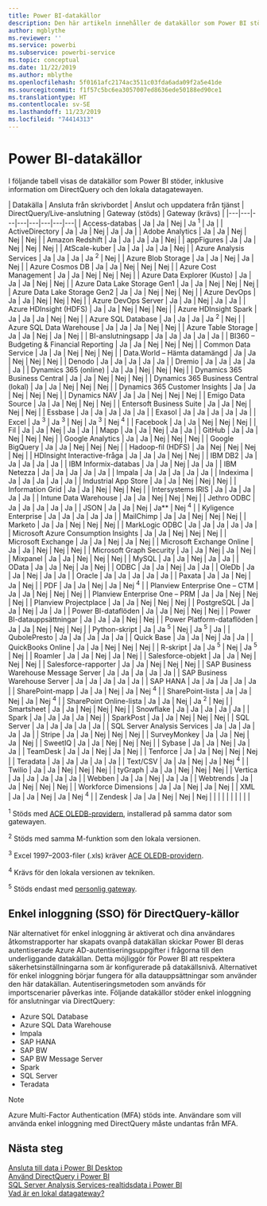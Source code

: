 ```yaml
---
title: Power BI-datakällor
description: Den här artikeln innehåller de datakällor som Power BI stöder, inklusive information om DirectQuery och den lokala datagatewayen.
author: mgblythe
ms.reviewer: ''
ms.service: powerbi
ms.subservice: powerbi-service
ms.topic: conceptual
ms.date: 11/22/2019
ms.author: mblythe
ms.openlocfilehash: 5f0161afc2174ac3511c03fda6ada09f2a5e41de
ms.sourcegitcommit: f1f57c5bc6ea3057007ed8636ede50188ed90ce1
ms.translationtype: HT
ms.contentlocale: sv-SE
ms.lasthandoff: 11/23/2019
ms.locfileid: "74414313"
---
```

# <a name="power-bi-data-sources"></a>Power BI-datakällor

I följande tabell visas de datakällor som Power BI stöder, inklusive information om DirectQuery och den lokala datagatewayen.

| Datakälla | Ansluta från skrivbordet | Anslut och uppdatera från tjänst | DirectQuery/Live-anslutning | Gateway (stöds) | Gateway (krävs) |
|---|---|---|---|---|---|---|---|
| Access-databas | Ja | Ja | Nej | Ja <sup>1</sup> | Ja |
| ActiveDirectory | Ja | Ja | Nej | Ja | Ja |
| Adobe Analytics | Ja | Ja | Nej | Nej | Nej |
| Amazon Redshift | Ja | Ja | Ja | Ja | Nej |
| appFigures | Ja | Ja | Nej | Nej | Nej |
| AtScale-kuber | Ja | Ja | Ja | Ja | Nej |
| Azure Analysis Services | Ja | Ja | Ja | Ja <sup>2</sup> | Nej |
| Azure Blob Storage | Ja | Ja | Nej | Ja | Nej |
| Azure Cosmos DB | Ja | Ja | Nej | Nej | Nej |
| Azure Cost Management | Ja | Ja | Nej | Nej | Nej |
| Azure Data Explorer (Kusto) | Ja | Ja | Ja | Nej | Nej |
| Azure Data Lake Storage Gen1 | Ja | Ja | Nej | Nej | Nej |
| Azure Data Lake Storage Gen2 | Ja | Ja | Nej | Nej | Nej |
| Azure DevOps | Ja | Ja | Nej | Nej | Nej |
| Azure DevOps Server | Ja | Ja | Nej | Ja | Ja |
| Azure HDInsight (HDFS) | Ja | Ja | Nej | Nej | Nej |
| Azure HDInsight Spark | Ja | Ja | Ja | Nej | Nej |
| Azure SQL Database | Ja | Ja | Ja | Ja <sup>2</sup> | Nej |
| Azure SQL Data Warehouse | Ja | Ja | Ja | Nej | Nej |
| Azure Table Storage | Ja | Ja | Nej | Ja | Nej |
| BI-anslutningsapp | Ja | Ja | Ja | Ja | Ja |
| BI360 – Budgeting & Financial Reporting | Ja | Ja | Nej | Nej | Nej |
| Common Data Service | Ja | Ja | Nej | Nej | Nej |
| Data.World – Hämta datamängd | Ja | Ja | Nej | Nej | Nej |
| Denodo | Ja | Ja | Ja | Ja | Ja |
| Dremio | Ja | Ja | Ja | Ja | Ja |
| Dynamics 365 (online) | Ja | Ja | Nej | Nej | Nej |
| Dynamics 365 Business Central | Ja | Ja | Nej | Nej | Nej |
| Dynamics 365 Business Central (lokal) | Ja | Ja | Nej | Nej | Nej |
| Dynamics 365 Customer Insights | Ja | Ja | Nej | Nej | Nej |
| Dynamics NAV | Ja | Ja | Nej | Nej | Nej |
| Emigo Data Source | Ja | Ja | Nej | Nej | Nej |
| Entersoft Business Suite | Ja | Ja | Nej | Nej | Nej |
| Essbase | Ja | Ja | Ja | Ja | Ja |
| Exasol | Ja | Ja | Ja | Ja | Ja |
| Excel | Ja <sup>3</sup> | Ja <sup>3</sup> | Nej | Ja <sup>3</sup> | Nej <sup>4</sup> |
| Facebook | Ja | Ja | Nej | Nej | Nej |
| Fil | Ja | Ja | Nej | Ja | Ja |
| Mapp | Ja | Ja | Nej | Ja | Ja |
| GitHub | Ja | Ja | Nej | Nej | Nej |
| Google Analytics | Ja | Ja | Nej | Nej | Nej |
| Google BigQuery | Ja | Ja | Nej | Nej | Nej |
| Hadoop-fil (HDFS) | Ja | Nej | Nej | Nej | Nej |
| HDInsight Interactive-fråga | Ja | Ja | Ja | Nej | Nej |
| IBM DB2 | Ja | Ja | Ja | Ja | Ja |
| IBM Informix-databas | Ja | Ja | Nej | Ja | Ja |
| IBM Netezza | Ja | Ja | Ja | Ja | Ja |
| Impala | Ja | Ja | Ja | Ja | Ja |
| Indexima | Ja | Ja | Ja | Ja | Ja |
| Industrial App Store | Ja | Ja | Nej | Nej | Nej |
| Information Grid | Ja | Ja | Nej | Nej | Nej |
| Intersystems IRIS | Ja | Ja | Ja | Ja | Ja |
| Intune Data Warehouse | Ja | Ja | Nej | Nej | Nej |
| Jethro ODBC | Ja | Ja | Ja | Ja | Ja |
| JSON | Ja | Ja | Nej | Ja** | Nej <sup>4</sup> |
| Kyligence Enterprise | Ja | Ja | Ja | Ja | Ja |
| MailChimp | Ja | Ja | Nej | Nej | Nej |
| Marketo | Ja | Ja | Nej | Nej | Nej |
| MarkLogic ODBC | Ja | Ja | Ja | Ja | Ja |
| Microsoft Azure Consumption Insights | Ja | Ja | Nej | Nej | Nej |
| Microsoft Exchange | Ja | Ja | Nej | Ja | Nej |
| Microsoft Exchange Online | Ja | Ja | Nej | Nej | Nej |
| Microsoft Graph Security | Ja | Ja | Nej | Ja | Nej |
| Mixpanel | Ja | Ja | Nej | Nej | Nej |
| MySQL | Ja | Ja | Nej | Ja | Ja |
| OData | Ja | Ja | Nej | Ja | Nej |
| ODBC | Ja | Ja | Nej | Ja | Ja |
| OleDb | Ja | Ja | Nej | Ja | Ja |
| Oracle | Ja | Ja | Ja | Ja | Ja |
| Paxata | Ja | Ja | Nej | Ja | Nej |
| PDF | Ja | Ja | Nej | Ja | Nej <sup>4</sup> |
| Planview Enterprise One – CTM | Ja | Ja | Nej | Nej | Nej |
| Planview Enterprise One – PRM | Ja | Ja | Nej | Nej | Nej |
| Planview Projectplace | Ja | Ja | Nej | Nej | Nej |
| PostgreSQL | Ja | Ja | Nej | Ja | Ja |
| Power BI-dataflöden | Ja | Ja | Nej | Nej | Nej |
| Power BI-datauppsättningar | Ja | Ja | Ja | Nej | Nej |
| Power Platform-dataflöden | Ja | Ja | Nej | Nej | Nej |
| Python-skript | Ja | Ja <sup>5</sup> | Nej | Ja <sup>5</sup> | Ja |
| QubolePresto | Ja | Ja | Ja | Ja | Ja |
| Quick Base | Ja | Ja | Nej | Ja | Ja |
| QuickBooks Online | Ja | Ja | Nej | Nej | Nej |
| R-skript | Ja | Ja <sup>5</sup> | Nej | Ja <sup>5</sup> | Nej |
| Roamler | Ja | Ja | Nej | Ja | Nej |
| Salesforce-objekt | Ja | Ja | Nej | Nej | Nej |
| Salesforce-rapporter | Ja | Ja | Nej | Nej | Nej |
| SAP Business Warehouse Message Server | Ja | Ja | Ja | Ja | Ja |
| SAP Business Warehouse Server | Ja | Ja | Ja | Ja | Ja |
| SAP HANA | Ja | Ja | Ja | Ja | Ja |
| SharePoint-mapp | Ja | Ja | Nej | Ja | Nej <sup>4</sup> |
| SharePoint-lista | Ja | Ja | Nej | Ja | Nej <sup>4</sup> |
| SharePoint Online-lista | Ja | Ja | Nej | Ja <sup>2</sup> | Nej |
| Smartsheet | Ja | Ja | Nej | Nej | Nej |
| Snowflake | Ja | Ja | Ja | Ja | Ja |
| Spark | Ja | Ja | Ja | Ja | Nej |
| SparkPost | Ja | Ja | Nej | Nej | Nej |
| SQL Server | Ja | Ja | Ja | Ja | Ja |
| SQL Server Analysis Services | Ja | Ja | Ja | Ja | Ja |
| Stripe | Ja | Ja | Nej | Nej | Nej |
| SurveyMonkey | Ja | Ja | Nej | Ja | Nej |
| SweetIQ | Ja | Ja | Nej | Nej | Nej |
| Sybase | Ja | Ja | Nej | Ja | Ja |
| TeamDesk | Ja | Ja | Nej | Ja | Nej |
| Tenforce | Ja | Ja | Nej | Nej | Nej |
| Teradata | Ja | Ja | Ja | Ja | Ja |
| Text/CSV | Ja | Ja | Nej | Ja | Nej <sup>4</sup> |
| Twilio | Ja | Ja | Nej | Nej | Nej |
| tyGraph | Ja | Ja | Nej | Nej | Nej |
| Vertica | Ja | Ja | Ja | Ja | Ja |
| Webben | Ja | Ja | Nej | Ja | Ja |
| Webtrends | Ja | Ja | Nej | Nej | Nej |
| Workforce Dimensions | Ja | Ja | Nej | Ja | Nej |
| XML | Ja | Ja | Nej | Ja | Nej <sup>4</sup> |
| Zendesk | Ja | Ja | Nej | Nej | Nej |
| | | | | | | | |

<sup>1</sup> Stöds med [ACE OLEDB-providern](https://www.microsoft.com/download/details.aspx?id=54920), installerad på samma dator som gatewayen.

<sup>2</sup> Stöds med samma M-funktion som den lokala versionen.

<sup>3</sup> Excel 1997–2003-filer (.xls) kräver [ACE OLEDB-providern](https://www.microsoft.com/download/details.aspx?id=54920).

<sup>4</sup> Krävs för den lokala versionen av tekniken.

<sup>5</sup> Stöds endast med [personlig gateway](service-gateway-personal-mode.md).

## <a name="single-sign-on-sso-for-directquery-sources"></a>Enkel inloggning (SSO) för DirectQuery-källor

När alternativet för enkel inloggning är aktiverat och dina användares åtkomstrapporter har skapats ovanpå datakällan skickar Power BI deras autentiserade Azure AD-autentiseringsuppgifter i frågorna till den underliggande datakällan. Detta möjliggör för Power BI att respektera säkerhetsinställningarna som är konfigurerade på datakällsnivå.
Alternativet för enkel inloggning börjar fungera för alla datauppsättningar som använder den här datakällan. Autentiseringsmetoden som används för importscenarier påverkas inte. Följande datakällor stöder enkel inloggning för anslutningar via DirectQuery:

- Azure SQL Database
- Azure SQL Data Warehouse
- Impala
- SAP HANA
- SAP BW
- SAP BW Message Server
- Spark
- SQL Server
- Teradata

> [!Note]
> Azure Multi-Factor Authentication (MFA) stöds inte. Användare som vill använda enkel inloggning med DirectQuery måste undantas från MFA.

## <a name="next-steps"></a>Nästa steg

[Ansluta till data i Power BI Desktop](desktop-quickstart-connect-to-data.md)  
[Använd DirectQuery i Power BI](desktop-directquery-about.md)  
[SQL Server Analysis Services-realtidsdata i Power BI](sql-server-analysis-services-tabular-data.md)  
[Vad är en lokal datagateway?](service-gateway-onprem.md)  
